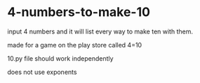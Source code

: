 # 4-numbers-to-make-10

input 4 numbers and it will list every way to make ten with them.

made for a game on the play store called 4=10

10.py file should work independently 

does not use exponents

